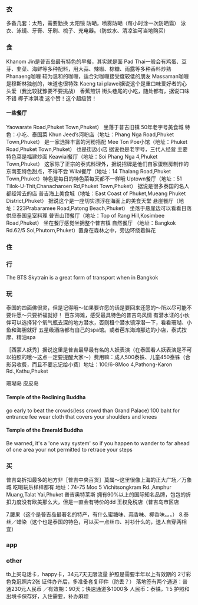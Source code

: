 ### 衣
多备几套：太热，需要勤换
太阳镜
防嗮，喷雾防嗮（每小时涂一次防晒霜）
泳衣、泳镜、牙膏、牙刷、梳子、充电器。（防蚊水、清凉油可当地购买）
### 食
Khanom Jin是普吉岛最有特色的早餐，其实就是面
Pad Thai一般会有鸡蛋、豆芽、韭菜、海鲜等多种配料，用大蒜、辣椒、棕糖、雨露等多种香料炒熟
Phanaeng咖喱 较为温和的咖喱，适合对咖喱接受度较低的朋友
Massaman咖喱是穆斯林独创的，味道也很特殊
Kaeng  tai plawei据说这个是重口味爱好者的心头爱（我比较犹豫要不要挑战）
香蕉煎饼 街头巷尾的小吃，随处都有，据说口味不错
椰子冰淇凌 这个赞！这个超级赞！
#### 一些餐厅
Yaowarate Road,Phuket Town,Phuket）  坐落于普吉旧镇 50年老字号美食城 特色：小吃、泰国菜
Khun Jeed’s河粉店（地址：Phang Nga Road,Phuket Town,Phuket） 是一家选择丰富的河粉搭配
Mee Ton Poe小馆（地址：Phuket Road,Phuket Town,Phuket） 也是街边小店 据说也是老字号，三代人经营 主要特色菜是福建炒面
Keawiai餐厅（地址：Soi Phang Nga 4,Phuket Town,Phuket） 这家除了正宗的泰式料理外，据说招牌是他们自家蛋糕房制作的东南亚特色甜点，不得不尝
Wilai餐厅（地址：14 Thalang Road,Phuket Town,Phuket）特色是每日的特色菜每天都不一样哦
Uptown餐厅（地址：51 Tilok-U-Thit,Chanacharoen Rd,Phuket Town,Phuket） 据说是很多泰国的名人都经常去的店
普吉海上美食城（地址：East Coast of Phuket,Mueang Phuket District,Phuket）  据说这个是一座切实漂浮在海面上的美食天堂
悬崖餐厅（地址：223Prabaramee Road,Patong Beach,Phuket） 坐落于悬崖边可以看看日落供应泰国皇室料理
普吉山顶餐厅（地址：Top of Rang Hill,Kosimbee Road,Phuket） 坐在餐厅感觉坐拥整个普吉镇
自然餐厅 （地址：Bangkok Rd.62/5 Soi,Phutorn,Phuket）置身在森林之中，旁边环绕着鲜花
### 住
### 行
The BTS Skytrain is a great form of transport when in Bangkok
### 玩
泰国的四面佛很灵，但是记得哦～如果要许愿的话是要回来还愿的～所以尽可能不要许愿～只要祈福就好！
芭东海滩，感受最具特色的普吉岛风情
有潜水证的小伙伴可以选择背个氧气瓶去深的地方潜水，否则租个潜水镜浮潜一下，看看珊瑚、小鱼和海胆就好
五星级酒店都有自己的spa馆。或者芭东海滩那边的小店，泰式按摩、精油spa

［西蒙人妖秀］据说这里是普吉最早最有名的人妖表演（在泰国看人妖表演是不可以拍照的哦～这点一定要提醒大家～）费用嘛：成人500泰铢、儿童450泰铢（合影另收费，而且不要忘记给小费）地址：100/6-8Moo 4,Pathong-Karon Rd.,Kathu,Phuket

珊瑚岛 皮皮岛

#### Temple of the Reclining Buddha
go early to beat the crowds(less crowd than Grand Palace)
100 baht for entrance fee
wear cloth that covers your shoulders and knees
#### Temple of the Emerald Buddha
Be warned, it's a 'one way system' so if you happen to wander to far ahead of one area your not permitted to retrace your steps

### 买
普吉岛折扣最多的地方非［普吉中央百货］莫属～这里很像上海的正大广场／万象城 吃喝玩乐样样都有 地址：74-75 Moo 5 Vichitsongkram Rd.,Amphur Muang,Talat Yai,Phuket 
普吉奥特莱斯 拥有90%以上的国际知名品牌，包包的折扣力度没有欧美那么大，但是一直会有特价的dd
王权免税店（普吉岛市区店

7.腰果（这个是普吉岛最著名的特产，有什么蜜糖味、蒜香味、椰香味。。。）
8.泰丝／蜡染（这个也是泰国的特色，可以买一点丝巾、衬衫什么的，送人自穿两相宜）
### app
### other
tb上买电话卡，happy卡，34元7天无限流量
护照是需要半年以上有效期的
2寸彩色免冠照片2张
证件办齐后，多准备套复印件（防丢？）
落地签有两个通道：普通230元人民币 ／有效期：90天；快速通道多1000多
人民币：泰铢，1:5
护照和出境卡保存好，入住需要，补办麻烦